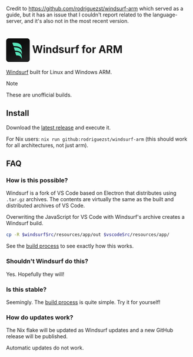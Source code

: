 Credit to https://github.com/rodriguezst/windsurf-arm which served as a guide, but it has an issue that I couldn't report related to the language-server, and it's also not in the most recent version.

<h1>
    <img src="./logo.png" width="64px" align="center">
    Windsurf for ARM
</h1>

[Windsurf](https://windsurf.codeium.com) built for Linux and Windows ARM.

> [!NOTE]
> These are unofficial builds.

## Install

Download the [latest release](https://github.com/rodriguezst/windsurf-arm/releases/latest) and execute it.

For Nix users: `nix run github:rodriguezst/windsurf-arm` (this should work for all architectures, not just arm).

## FAQ

### How is this possible?

Windsurf is a fork of VS Code based on Electron that distributes using `.tar.gz` archives. The contents are virtually the same as the built and distributed archives of VS Code.

Overwriting the JavaScript for VS Code with Windsurf's archive creates a Windsurf build.

```bash
cp -R $windsurfSrc/resources/app/out $vscodeSrc/resources/app/
```

See the [build process](./flake.nix#L48) to see exactly how this works.

### Shouldn't Windsurf do this?

Yes. Hopefully they will!

### Is this stable?

Seemingly. The [build process](./flake.nix#L48) is quite simple. Try it for yourself!

### How do updates work?

The Nix flake will be updated as Windsurf updates and a new GitHub release will be published.

Automatic updates do not work.
